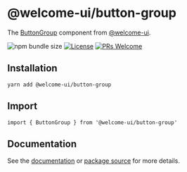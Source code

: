 # @welcome-ui/button-group

The [ButtonGroup](https://welcome-ui.com/components/button-group) component from [@welcome-ui](https://welcome-ui.com).

![npm bundle size](https://img.shields.io/bundlephobia/minzip/@welcome-ui/button-group) [![License](https://img.shields.io/npm/l/welcome-ui.svg)](https://github.com/WTTJ/welcome-ui/blob/main/LICENSE) [![PRs Welcome](https://img.shields.io/badge/PRs-welcome-mediumspringgreen.svg)](ttps://github.com/WTTJ/welcome-ui/blob/main/CONTRIBUTING.mdx)

## Installation

    yarn add @welcome-ui/button-group

## Import

    import { ButtonGroup } from '@welcome-ui/button-group'

## Documentation

See the [documentation](https://welcome-ui.com/components/button-group) or [package source](https://github.com/WTTJ/welcome-ui/tree/main/packages/ButtonGroup) for more details.
